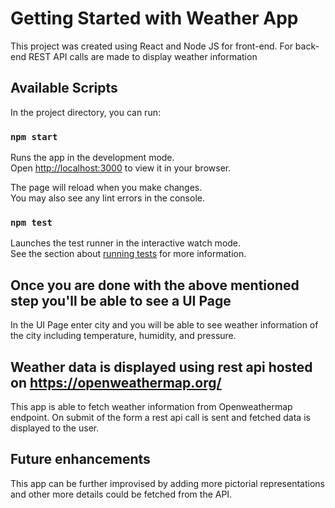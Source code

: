 # Getting Started with Weather App

This project was created using React and Node JS for front-end. For back-end REST API calls are made to display weather information 

## Available Scripts

In the project directory, you can run:

### `npm start`

Runs the app in the development mode.\
Open [http://localhost:3000](http://localhost:3000) to view it in your browser.

The page will reload when you make changes.\
You may also see any lint errors in the console.

### `npm test`

Launches the test runner in the interactive watch mode.\
See the section about [running tests](https://facebook.github.io/create-react-app/docs/running-tests) for more information.

## Once you are done with the above mentioned step you'll be able to see a UI Page

In the UI Page enter city and you will be able to see weather information of the city including temperature, humidity, and pressure.

## Weather data is displayed using rest api hosted on https://openweathermap.org/ 

This app is able to fetch weather information from Openweathermap endpoint. On submit of the form a rest api call is sent and fetched data is displayed to the user.

## Future enhancements 

This app can be further improvised by adding more pictorial representations and other more details could be fetched from the API.
